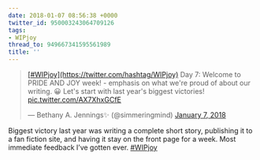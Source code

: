 ```yaml
---
date: 2018-01-07 08:56:38 +0000
twitter_id: 950003243064709126
tags:
- WIPjoy
thread_to: 949667341595561989
title: ''
---
```


<blockquote class="twitter-tweet"><p lang="en" dir="ltr"><a href="https://twitter.com/hashtag/WIPjoy?src=hash&amp;ref_src=twsrc%5Etfw">[#WIPjoy](https://twitter.com/hashtag/WIPjoy)</a> Day 7: Welcome to PRIDE AND JOY week! - emphasis on what we&#39;re proud of about our writing. 😀 Let&#39;s start with last year&#39;s biggest victories! <a href="https://t.co/AX7XhxGCfE">pic.twitter.com/AX7XhxGCfE</a></p>&mdash; Bethany A. Jennings✨ (@simmeringmind) <a href="https://twitter.com/simmeringmind/status/949875196378435584?ref_src=twsrc%5Etfw">January 7, 2018</a></blockquote>
<script async src="https://platform.twitter.com/widgets.js" charset="utf-8"></script>

Biggest victory last year was writing a complete short story, publishing it to a fan fiction site, and having it stay on the front page for a week. Most immediate feedback I’ve gotten ever. [#WIPjoy](https://twitter.com/hashtag/WIPjoy)
